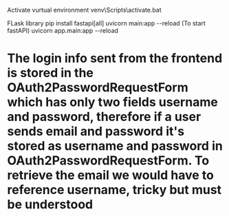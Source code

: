 Activate vurtual environment
venv\Scripts\activate.bat

FLask library
pip install fastapi[all]
uvicorn main:app --reload (To start fastAPI)
uvicorn app.main:app --reload

# The login info sent from the frontend is stored in the OAuth2PasswordRequestForm which has only two fields username and password, therefore if a user sends email and password it's stored as username and password in OAuth2PasswordRequestForm. To retrieve the email we would have to reference username, tricky but must be understood
